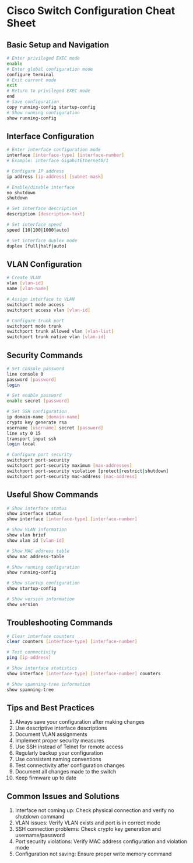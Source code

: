 # Cisco Switch Configuration Cheat Sheet

## Basic Setup and Navigation
```bash
# Enter privileged EXEC mode
enable
# Enter global configuration mode
configure terminal
# Exit current mode
exit
# Return to privileged EXEC mode
end
# Save configuration
copy running-config startup-config
# Show running configuration
show running-config
```

## Interface Configuration
```bash
# Enter interface configuration mode
interface [interface-type] [interface-number]
# Example: interface GigabitEthernet0/1

# Configure IP address
ip address [ip-address] [subnet-mask]

# Enable/disable interface
no shutdown
shutdown

# Set interface description
description [description-text]

# Set interface speed
speed [10|100|1000|auto]

# Set interface duplex mode
duplex [full|half|auto]
```

## VLAN Configuration
```bash
# Create VLAN
vlan [vlan-id]
name [vlan-name]

# Assign interface to VLAN
switchport mode access
switchport access vlan [vlan-id]

# Configure trunk port
switchport mode trunk
switchport trunk allowed vlan [vlan-list]
switchport trunk native vlan [vlan-id]
```

## Security Commands
```bash
# Set console password
line console 0
password [password]
login

# Set enable password
enable secret [password]

# Set SSH configuration
ip domain-name [domain-name]
crypto key generate rsa
username [username] secret [password]
line vty 0 15
transport input ssh
login local

# Configure port security
switchport port-security
switchport port-security maximum [max-addresses]
switchport port-security violation [protect|restrict|shutdown]
switchport port-security mac-address [mac-address]
```

## Useful Show Commands
```bash
# Show interface status
show interface status
show interface [interface-type] [interface-number]

# Show VLAN information
show vlan brief
show vlan id [vlan-id]

# Show MAC address table
show mac address-table

# Show running configuration
show running-config

# Show startup configuration
show startup-config

# Show version information
show version
```

## Troubleshooting Commands
```bash
# Clear interface counters
clear counters [interface-type] [interface-number]

# Test connectivity
ping [ip-address]

# Show interface statistics
show interface [interface-type] [interface-number] counters

# Show spanning-tree information
show spanning-tree
```

## Tips and Best Practices
1. Always save your configuration after making changes
2. Use descriptive interface descriptions
3. Document VLAN assignments
4. Implement proper security measures
5. Use SSH instead of Telnet for remote access
6. Regularly backup your configuration
7. Use consistent naming conventions
8. Test connectivity after configuration changes
9. Document all changes made to the switch
10. Keep firmware up to date

## Common Issues and Solutions
1. Interface not coming up: Check physical connection and verify no shutdown command
2. VLAN issues: Verify VLAN exists and port is in correct mode
3. SSH connection problems: Check crypto key generation and username/password
4. Port security violations: Verify MAC address configuration and violation mode
5. Configuration not saving: Ensure proper write memory command
